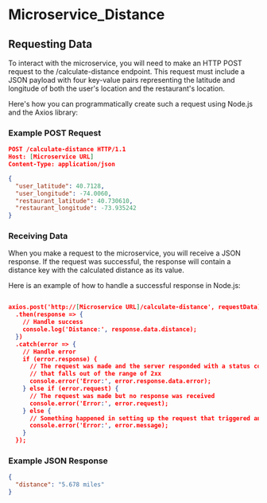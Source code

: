 # Microservice_Distance

## Requesting Data

To interact with the microservice, you will need to make an HTTP POST request to the /calculate-distance endpoint. This request must include a JSON payload with four key-value pairs representing the latitude and longitude of both the user's location and the restaurant's location.

Here's how you can programmatically create such a request using Node.js and the Axios library:

### Example POST Request

```json
POST /calculate-distance HTTP/1.1
Host: [Microservice URL]
Content-Type: application/json

{
  "user_latitude": 40.7128,
  "user_longitude": -74.0060,
  "restaurant_latitude": 40.730610,
  "restaurant_longitude": -73.935242
}

```

### Receiving Data

When you make a request to the microservice, you will receive a JSON response. If the request was successful, the response will contain a distance key with the calculated distance as its value.

Here is an example of how to handle a successful response in Node.js:

```json

axios.post('http://[Microservice URL]/calculate-distance', requestData)
  .then(response => {
    // Handle success
    console.log('Distance:', response.data.distance);
  })
  .catch(error => {
    // Handle error
    if (error.response) {
      // The request was made and the server responded with a status code
      // that falls out of the range of 2xx
      console.error('Error:', error.response.data.error);
    } else if (error.request) {
      // The request was made but no response was received
      console.error('Error:', error.request);
    } else {
      // Something happened in setting up the request that triggered an Error
      console.error('Error:', error.message);
    }
  });

```

### Example JSON Response

```json
{
  "distance": "5.678 miles"
}

